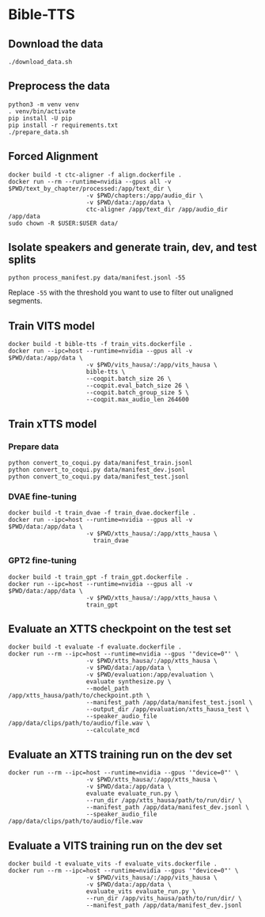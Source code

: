 # Bible-TTS

## Download the data
```
./download_data.sh
```

## Preprocess the data
```
python3 -m venv venv
. venv/bin/activate
pip install -U pip
pip install -r requirements.txt
./prepare_data.sh
```

## Forced Alignment

```
docker build -t ctc-aligner -f align.dockerfile .
docker run --rm --runtime=nvidia --gpus all -v $PWD/text_by_chapter/processed:/app/text_dir \
                      -v $PWD/chapters:/app/audio_dir \
                      -v $PWD/data:/app/data \
                      ctc-aligner /app/text_dir /app/audio_dir /app/data
sudo chown -R $USER:$USER data/
```

## Isolate speakers and generate train, dev, and test splits

```
python process_manifest.py data/manifest.jsonl -55
```
Replace `-55` with the threshold you want to use to filter out unaligned segments.

## Train VITS model

```
docker build -t bible-tts -f train_vits.dockerfile .
docker run --ipc=host --runtime=nvidia --gpus all -v $PWD/data:/app/data \
                      -v $PWD/vits_hausa/:/app/vits_hausa \
                      bible-tts \
                      --coqpit.batch_size 26 \
                      --coqpit.eval_batch_size 26 \
                      --coqpit.batch_group_size 5 \
                      --coqpit.max_audio_len 264600
```

## Train xTTS model

### Prepare data
```
python convert_to_coqui.py data/manifest_train.jsonl
python convert_to_coqui.py data/manifest_dev.jsonl
python convert_to_coqui.py data/manifest_test.jsonl
```

### DVAE fine-tuning
```
docker build -t train_dvae -f train_dvae.dockerfile .
docker run --ipc=host --runtime=nvidia --gpus all -v $PWD/data:/app/data \
                      -v $PWD/xtts_hausa/:/app/xtts_hausa \
                        train_dvae
```

### GPT2 fine-tuning
```
docker build -t train_gpt -f train_gpt.dockerfile .
docker run --ipc=host --runtime=nvidia --gpus all -v $PWD/data:/app/data \
                      -v $PWD/xtts_hausa/:/app/xtts_hausa \
                      train_gpt
```

## Evaluate an XTTS checkpoint on the test set
```
docker build -t evaluate -f evaluate.dockerfile .
docker run --rm --ipc=host --runtime=nvidia --gpus '"device=0"' \
                      -v $PWD/xtts_hausa/:/app/xtts_hausa \
                      -v $PWD/data:/app/data \
                      -v $PWD/evaluation:/app/evaluation \
                      evaluate synthesize.py \
                      --model_path /app/xtts_hausa/path/to/checkpoint.pth \
                      --manifest_path /app/data/manifest_test.jsonl \
                      --output_dir /app/evaluation/xtts_hausa_test \
                      --speaker_audio_file /app/data/clips/path/to/audio/file.wav \
                      --calculate_mcd
```

## Evaluate an XTTS training run on the dev set
```
docker run --rm --ipc=host --runtime=nvidia --gpus '"device=0"' \
                      -v $PWD/xtts_hausa/:/app/xtts_hausa \
                      -v $PWD/data:/app/data \
                      evaluate evaluate_run.py \
                      --run_dir /app/xtts_hausa/path/to/run/dir/ \
                      --manifest_path /app/data/manifest_dev.jsonl \
                      --speaker_audio_file /app/data/clips/path/to/audio/file.wav
```

## Evaluate a VITS training run on the dev set
```
docker build -t evaluate_vits -f evaluate_vits.dockerfile .
docker run --rm --ipc=host --runtime=nvidia --gpus '"device=0"' \
                      -v $PWD/vits_hausa/:/app/vits_hausa \
                      -v $PWD/data:/app/data \
                      evaluate_vits evaluate_run.py \
                      --run_dir /app/vits_hausa/path/to/run/dir/ \
                      --manifest_path /app/data/manifest_dev.jsonl
```
